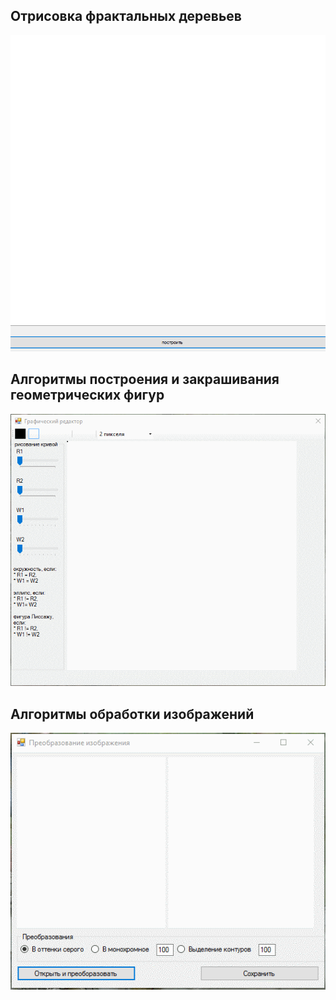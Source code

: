 ﻿## Отрисовка фрактальных деревьев
![](about/02-fractal-trees.gif)

## Алгоритмы построения и закрашивания геометрических фигур
![](about/03-painting.gif)

## Алгоритмы обработки изображений
![](about/04-image-processing.gif)
